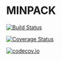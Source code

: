 # MINPACK

[![Build Status](https://travis-ci.org/sglyon/MINPACK.jl.svg?branch=master)](https://travis-ci.org/sglyon/MINPACK.jl)

[![Coverage Status](https://coveralls.io/repos/sglyon/MINPACK.jl/badge.svg?branch=master&service=github)](https://coveralls.io/github/sglyon/MINPACK.jl?branch=master)

[![codecov.io](http://codecov.io/github/sglyon/MINPACK.jl/coverage.svg?branch=master)](http://codecov.io/github/sglyon/MINPACK.jl?branch=master)
